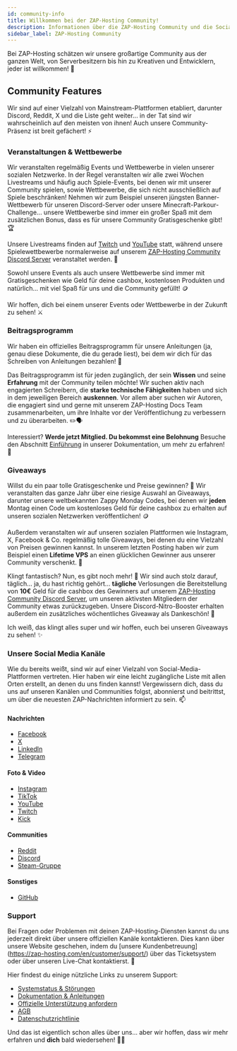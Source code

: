 ```yaml
---
id: community-info
title: Willkommen bei der ZAP-Hosting Community!
description: Informationen über die ZAP-Hosting Community und die Social Media Kanäle von ZAP-Hosting - ZAP-Hosting.com Dokumentation
sidebar_label: ZAP-Hosting Community
---
```


Bei ZAP-Hosting schätzen wir unsere großartige Community aus der ganzen Welt, von Serverbesitzern bis hin zu Kreativen und Entwicklern, jeder ist willkommen! 👋

## Community Features

Wir sind auf einer Vielzahl von Mainstream-Plattformen etabliert, darunter Discord, Reddit, X und die Liste geht weiter... in der Tat sind wir wahrscheinlich auf den meisten von ihnen! Auch unsere Community-Präsenz ist breit gefächert! ⚡

### Veranstaltungen & Wettbewerbe

Wir veranstalten regelmäßig Events und Wettbewerbe in vielen unserer sozialen Netzwerke. In der Regel veranstalten wir alle zwei Wochen Livestreams und häufig auch Spiele-Events, bei denen wir mit unserer Community spielen, sowie Wettbewerbe, die sich nicht ausschließlich auf Spiele beschränken! Nehmen wir zum Beispiel unseren jüngsten Banner-Wettbewerb für unseren Discord-Server oder unsere Minecraft-Parkour-Challenge... unsere Wettbewerbe sind immer ein großer Spaß mit dem zusätzlichen Bonus, dass es für unsere Community Gratisgeschenke gibt! 🏆

Unsere Livestreams finden auf [Twitch](https://twitch.tv/zaphosting) und [YouTube](https://youtube.com/zaphosting) statt, während unsere Spielewettbewerbe normalerweise auf unserem [ZAP-Hosting Community Discord Server](https://discord.gg/invite/zaphosting) veranstaltet werden. 🎥

Sowohl unsere Events als auch unsere Wettbewerbe sind immer mit Gratisgeschenken wie Geld für deine cashbox, kostenlosen Produkten und natürlich... mit viel Spaß für uns und die Community gefüllt! 🪙

Wir hoffen, dich bei einem unserer Events oder Wettbewerbe in der Zukunft zu sehen! ⚔️

### Beitragsprogramm

Wir haben ein offizielles Beitragsprogramm für unsere Anleitungen (ja, genau diese Dokumente, die du gerade liest), bei dem wir dich für das Schreiben von Anleitungen bezahlen! 📰

Das Beitragsprogramm ist für jeden zugänglich, der sein **Wissen** und seine **Erfahrung** mit der Community teilen möchte! Wir suchen aktiv nach engagierten Schreibern, die **starke technische Fähigkeiten** haben und sich in dem jeweiligen Bereich **auskennen**. Vor allem aber suchen wir Autoren, die engagiert sind und gerne mit unserem ZAP-Hosting Docs Team zusammenarbeiten, um ihre Inhalte vor der Veröffentlichung zu verbessern und zu überarbeiten. ✏️🗣️

Interessiert? **Werde jetzt Mitglied. Du bekommst eine Belohnung** Besuche  den Abschnitt [Einführung](contribution-introduction.md) in unserer Dokumentation, um mehr zu erfahren! 🚀



### Giveaways

Willst du ein paar tolle Gratisgeschenke und Preise gewinnen? 🎁 Wir veranstalten das ganze Jahr über eine riesige Auswahl an Giveaways, darunter unsere weltbekannten Zappy Monday Codes, bei denen wir **jeden** Montag einen Code um kostenloses Geld für deine cashbox zu erhalten auf unseren sozialen Netzwerken veröffentlichen! 🪙

Außerdem veranstalten wir auf unseren sozialen Plattformen wie Instagram, X, Facebook & Co. regelmäßig tolle Giveaways, bei denen du eine Vielzahl von Preisen gewinnen kannst. In unserem letzten Posting haben wir zum Beispiel einen **Lifetime VPS** an einen glücklichen Gewinner aus unserer Community verschenkt. 💪

Klingt fantastisch? Nun, es gibt noch mehr! 🎉 Wir sind auch stolz darauf, täglich... ja, du hast richtig gehört... **tägliche** Verlosungen die Bereitstellung von **10€** Geld für die cashbox des Gewinners auf unserem [ZAP-Hosting Community Discord Server](https://discord.gg/invite/zaphosting), um unseren aktivsten Mitgliedern der Community etwas zurückzugeben. Unsere Discord-Nitro-Booster erhalten außerdem ein zusätzliches wöchentliches Giveaway als Dankeschön! 🫢

Ich weiß, das klingt alles super und wir hoffen, euch bei unseren Giveaways zu sehen! ✨



### Unsere Social Media Kanäle

Wie du bereits weißt, sind wir auf einer Vielzahl von Social-Media-Plattformen vertreten. Hier haben wir eine leicht zugängliche Liste mit allen Orten erstellt, an denen du uns finden kannst! Vergewissern dich, dass du uns auf unseren Kanälen und Communities folgst, abonnierst und beitrittst, um über die neuesten ZAP-Nachrichten informiert zu sein. 📫

#### Nachrichten
- [Facebook](https://facebook.com/zaphosting)
- [X](https://x.com/zaphosting)
- [LinkedIn](https://linkedin.com/company/zaphosting)
- [Telegram](https://t.me/zap_hosting)

#### Foto & Video
- [Instagram](https://instagram.com/zaphosting)
- [TikTok](https://www.tiktok.com/@zaphosting)
- [YouTube](https://youtube.com/zaphosting)
- [Twitch](https://twitch.tv/zaphosting)
- [Kick](https://kick.com/zaphosting)

#### Communities
- [Reddit](https://reddit.com/r/zaphosting)
- [Discord](https://discord.gg/zaphosting)
- [Steam-Gruppe](https://steamcommunity.com/groups/zaphosting)

#### Sonstiges
- [GitHub](https://github.com/zaphosting)



### Support

Bei Fragen oder Problemen mit deinen ZAP-Hosting-Diensten kannst du uns jederzeit direkt über unsere offiziellen Kanäle kontaktieren. Dies kann über unsere Website geschehen, indem du [unsere Kundenbetreuung] (https://zap-hosting.com/en/customer/support/) über das Ticketsystem oder über unseren Live-Chat kontaktierst. 👥

Hier findest du einige nützliche Links zu unserem Support:

- [Systemstatus & Störungen](https://zap-hosting.com/status)
- [Dokumentation & Anleitungen](https://zap-hosting.com/guides/)
- [Offizielle Unterstützung anfordern](https://zap-hosting.com/en/customer/support/)
- [AGB](https://zap-hosting.com/en/terms/)
- [Datenschutzrichtlinie](https://zap-hosting.com/en/privacy-policy/)

Und das ist eigentlich schon alles über uns... aber wir hoffen, dass wir mehr erfahren und **dich** bald wiedersehen! 🙋‍♂️